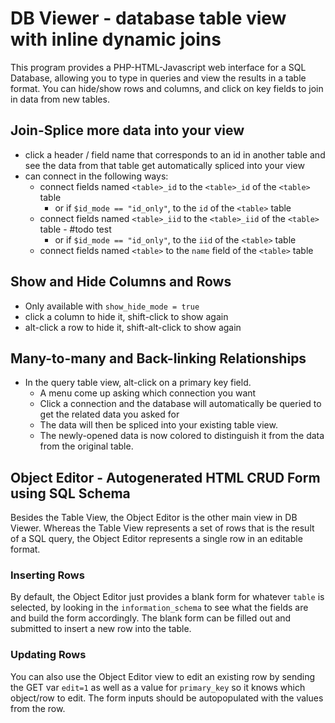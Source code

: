 DB Viewer - database table view with inline dynamic joins
=========================================================

This program provides a PHP-HTML-Javascript web interface
for a SQL Database, allowing you to type in queries and view
the results in a table format.  You can hide/show rows and
columns, and click on key fields to join in data from new
tables.

Join-Splice more data into your view
------------------------------------
* click a header / field name that corresponds to an id in another table
  and see the data from that table get automatically spliced into your view
* can connect in the following ways:
    * connect fields named `<table>_id` to the `<table>_id` of the `<table>` table
        * or if `$id_mode == "id_only"`, to the `id` of the `<table>` table
    * connect fields named `<table>_iid` to the `<table>_iid` of the `<table>` table - #todo test
        * or if `$id_mode == "id_only"`, to the `iid` of the `<table>` table
    * connect fields named `<table>` to the `name` field of the `<table>` table

Show and Hide Columns and Rows
------------------------------
* Only available with `show_hide_mode = true`
* click a column to hide it, shift-click to show again
* alt-click a row to hide it, shift-alt-click to show again

Many-to-many and Back-linking Relationships
-------------------------------------------
* In the query table view, alt-click on a primary key field.
    * A menu come up asking which connection you want
    * Click a connection and the database will automatically be queried to get the related data you asked for
    * The data will then be spliced into your existing table view.
    * The newly-opened data is now colored to distinguish it from the data from the original table.



Object Editor - Autogenerated HTML CRUD Form using SQL Schema
-------------------------------------------------------------
Besides the Table View, the Object Editor is the other main view in DB Viewer.
Whereas the Table View represents a set of rows that is the result of a SQL
query, the Object Editor represents a single row in an editable format.

### Inserting Rows ###
By default, the Object Editor just provides a blank form for whatever `table`
is selected, by looking in the `information_schema` to see what the fields are
and build the form accordingly.  The blank form can be filled out and submitted
to insert a new row into the table.

### Updating Rows ###
You can also use the Object Editor view to edit an existing row by sending the
GET var `edit=1` as well as a value for `primary_key` so it knows which object/row
to edit.  The form inputs should be autopopulated with the values from the row.

